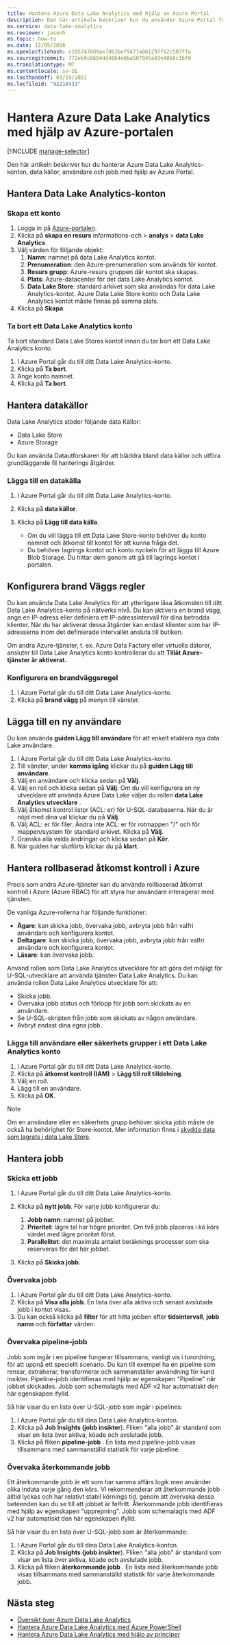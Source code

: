 ```yaml
---
title: Hantera Azure Data Lake Analytics med hjälp av Azure Portal
description: Den här artikeln beskriver hur du använder Azure Portal för att hantera Data Lake Analytics-konton, data källor, användare & jobb.
ms.service: data-lake-analytics
ms.reviewer: jasonh
ms.topic: how-to
ms.date: 12/05/2016
ms.openlocfilehash: c1057478d9ae7d63bef9477a0b1297fa2c507ffa
ms.sourcegitcommit: 772eb9c6684dd4864e0ba507945a83e48b8c16f0
ms.translationtype: MT
ms.contentlocale: sv-SE
ms.lasthandoff: 03/19/2021
ms.locfileid: "92218433"
---
```

# <a name="manage-azure-data-lake-analytics-using-the-azure-portal"></a>Hantera Azure Data Lake Analytics med hjälp av Azure-portalen
[!INCLUDE [manage-selector](../../includes/data-lake-analytics-selector-manage.md)]

Den här artikeln beskriver hur du hanterar Azure Data Lake Analytics-konton, data källor, användare och jobb med hjälp av Azure Portal.


<!-- ################################ -->
<!-- ################################ -->

## <a name="manage-data-lake-analytics-accounts"></a>Hantera Data Lake Analytics-konton

### <a name="create-an-account"></a>Skapa ett konto

1. Logga in på [Azure-portalen](https://portal.azure.com).
2. Klicka på **skapa en resurs** informations-och  >  **analys**  >  **data Lake Analytics**.
3. Välj värden för följande objekt: 
   1. **Namn**: namnet på data Lake Analytics kontot.
   2. **Prenumeration**: den Azure-prenumeration som används för kontot.
   3. **Resurs grupp**: Azure-resurs gruppen där kontot ska skapas. 
   4. **Plats**: Azure-datacenter för det data Lake Analytics kontot. 
   5. **Data Lake Store**: standard arkivet som ska användas för data Lake Analytics-kontot. Azure Data Lake Store konto och Data Lake Analytics kontot måste finnas på samma plats.
4. Klicka på **Skapa**. 

### <a name="delete-a-data-lake-analytics-account"></a>Ta bort ett Data Lake Analytics konto

Ta bort standard Data Lake Stores kontot innan du tar bort ett Data Lake Analytics konto.

1. I Azure Portal går du till ditt Data Lake Analytics-konto.
2. Klicka på **Ta bort**.
3. Ange konto namnet.
4. Klicka på **Ta bort**.

<!-- ################################ -->
<!-- ################################ -->

## <a name="manage-data-sources"></a>Hantera datakällor

Data Lake Analytics stöder följande data Källor:

* Data Lake Store
* Azure Storage

Du kan använda Datautforskaren för att bläddra bland data källor och utföra grundläggande fil hanterings åtgärder. 

### <a name="add-a-data-source"></a>Lägga till en datakälla

1. I Azure Portal går du till ditt Data Lake Analytics-konto.
2. Klicka på **data källor**.
3. Klicka på **Lägg till data källa**.
    
   * Om du vill lägga till ett Data Lake Store-konto behöver du konto namnet och åtkomst till kontot för att kunna fråga det.
   * Du behöver lagrings kontot och konto nyckeln för att lägga till Azure Blob Storage. Du hittar dem genom att gå till lagrings kontot i portalen.

## <a name="set-up-firewall-rules"></a>Konfigurera brand Väggs regler

Du kan använda Data Lake Analytics för att ytterligare låsa åtkomsten till ditt Data Lake Analytics-konto på nätverks nivå. Du kan aktivera en brand vägg, ange en IP-adress eller definiera ett IP-adressintervall för dina betrodda klienter. När du har aktiverat dessa åtgärder kan endast klienter som har IP-adresserna inom det definierade intervallet ansluta till butiken.

Om andra Azure-tjänster, t. ex. Azure Data Factory eller virtuella datorer, ansluter till Data Lake Analytics konto kontrollerar du att **Tillåt Azure-tjänster** **är aktiverat.** 

### <a name="set-up-a-firewall-rule"></a>Konfigurera en brandväggsregel

1. I Azure Portal går du till ditt Data Lake Analytics-konto.
2. Klicka på **brand vägg** på menyn till vänster.

## <a name="add-a-new-user"></a>Lägga till en ny användare

Du kan använda **guiden Lägg till användare** för att enkelt etablera nya data Lake användare.

1. I Azure Portal går du till ditt Data Lake Analytics-konto.
2. Till vänster, under **komma igång** klickar du på **guiden Lägg till användare**.
3. Välj en användare och klicka sedan på **Välj**.
4. Välj en roll och klicka sedan på **Välj**. Om du vill konfigurera en ny utvecklare att använda Azure Data Lake väljer du rollen **data Lake Analytics utvecklare** .
5. Välj åtkomst kontrol listor (ACL: er) för U-SQL-databaserna. När du är nöjd med dina val klickar du på **Välj**.
6. Välj ACL: er för filer. Ändra inte ACL: er för rotmappen "/" och för mappen/system för standard arkivet. Klicka på **Välj**.
7. Granska alla valda ändringar och klicka sedan på **Kör**.
8. När guiden har slutförts klickar du på **klart**.

## <a name="manage-azure-role-based-access-control"></a>Hantera rollbaserad åtkomst kontroll i Azure

Precis som andra Azure-tjänster kan du använda rollbaserad åtkomst kontroll i Azure (Azure RBAC) för att styra hur användare interagerar med tjänsten.

De vanliga Azure-rollerna har följande funktioner:
* **Ägare**: kan skicka jobb, övervaka jobb, avbryta jobb från valfri användare och konfigurera kontot.
* **Deltagare**: kan skicka jobb, övervaka jobb, avbryta jobb från valfri användare och konfigurera kontot.
* **Läsare**: kan övervaka jobb.

Använd rollen som Data Lake Analytics utvecklare för att göra det möjligt för U-SQL-utvecklare att använda tjänsten Data Lake Analytics. Du kan använda rollen Data Lake Analytics utvecklare för att:
* Skicka jobb.
* Övervaka jobb status och förlopp för jobb som skickats av en användare.
* Se U-SQL-skripten från jobb som skickats av någon användare.
* Avbryt endast dina egna jobb.

### <a name="add-users-or-security-groups-to-a-data-lake-analytics-account"></a>Lägga till användare eller säkerhets grupper i ett Data Lake Analytics konto

1. I Azure Portal går du till ditt Data Lake Analytics-konto.
2. Klicka på **åtkomst kontroll (IAM)**  >  **Lägg till roll tilldelning**.
3. Välj en roll.
4. Lägg till en användare.
5. Klicka på **OK**.

>[!NOTE]
>Om en användare eller en säkerhets grupp behöver skicka jobb måste de också ha behörighet för Store-kontot. Mer information finns i [skydda data som lagrats i data Lake Store](../data-lake-store/data-lake-store-secure-data.md).
>

<!-- ################################ -->
<!-- ################################ -->

## <a name="manage-jobs"></a>Hantera jobb

### <a name="submit-a-job"></a>Skicka ett jobb

1. I Azure Portal går du till ditt Data Lake Analytics-konto.

2. Klicka på **nytt jobb**. För varje jobb konfigurerar du:

    1. **Jobb namn**: namnet på jobbet.
    2. **Prioritet**: lägre tal har högre prioritet. Om två jobb placeras i kö körs värdet med lägre prioritet först.
    3. **Parallelitet**: det maximala antalet beräknings processer som ska reserveras för det här jobbet.

3. Klicka på **Skicka jobb**.

### <a name="monitor-jobs"></a>Övervaka jobb

1. I Azure Portal går du till ditt Data Lake Analytics-konto.
2. Klicka på **Visa alla jobb**. En lista över alla aktiva och senast avslutade jobb i kontot visas.
3. Du kan också klicka på **filter** för att hitta jobben efter **tidsintervall**, **jobb namn** och **författar** värden. 

### <a name="monitoring-pipeline-jobs"></a>Övervaka pipeline-jobb
Jobb som ingår i en pipeline fungerar tillsammans, vanligt vis i turordning, för att uppnå ett speciellt scenario. Du kan till exempel ha en pipeline som rensar, extraherar, transformerar och sammanställer användning för kund insikter. Pipeline-jobb identifieras med hjälp av egenskapen "Pipeline" när jobbet skickades. Jobb som schemalagts med ADF v2 har automatiskt den här egenskapen ifylld. 

Så här visar du en lista över U-SQL-jobb som ingår i pipelines: 

1. I Azure Portal går du till dina Data Lake Analytics-konton.
2. Klicka på **Job Insights (jobb insikter**). Fliken "alla jobb" är standard som visar en lista över aktiva, köade och avslutade jobb.
3. Klicka på fliken **pipeline-jobb** . En lista med pipeline-jobb visas tillsammans med sammanställd statistik för varje pipeline.

### <a name="monitoring-recurring-jobs"></a>Övervaka återkommande jobb
Ett återkommande jobb är ett som har samma affärs logik men använder olika indata varje gång den körs. Vi rekommenderar att återkommande jobb alltid lyckas och har relativt stabil körnings tid. genom att övervaka dessa beteenden kan du se till att jobbet är felfritt. Återkommande jobb identifieras med hjälp av egenskapen "upprepning". Jobb som schemalagts med ADF v2 har automatiskt den här egenskapen ifylld.

Så här visar du en lista över U-SQL-jobb som är återkommande: 

1. I Azure Portal går du till dina Data Lake Analytics-konton.
2. Klicka på **Job Insights (jobb insikter**). Fliken "alla jobb" är standard som visar en lista över aktiva, köade och avslutade jobb.
3. Klicka på fliken **återkommande jobb** . En lista med återkommande jobb visas tillsammans med sammanställd statistik för varje återkommande jobb.

## <a name="next-steps"></a>Nästa steg

* [Översikt över Azure Data Lake Analytics](data-lake-analytics-overview.md)
* [Hantera Azure Data Lake Analytics med Azure PowerShell](data-lake-analytics-manage-use-powershell.md)
* [Hantera Azure Data Lake Analytics med hjälp av principer](data-lake-analytics-account-policies.md)
